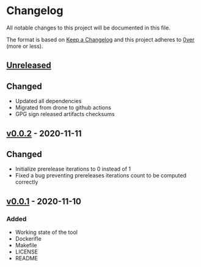 # Changelog

All notable changes to this project will be documented in this file.

The format is based on [Keep a Changelog](http://keepachangelog.com/en/1.0.0/)
and this project adheres to [0ver](https://0ver.org) (more or less).

## [Unreleased]

## Changed

- Updated all dependencies
- Migrated from drone to github actions
- GPG sign released artifacts checksums

## [v0.0.2] - 2020-11-11

## Changed

- Initialize prerelease iterations to 0 instead of 1
- Fixed a bug preventing prereleases iterations count to be computed correctly

## [v0.0.1] - 2020-11-10

### Added

- Working state of the tool
- Dockerifle
- Makefile
- LICENSE
- README

[Unreleased]: https://github.com/mvisonneau/ocalver/compare/v0.0.2...HEAD
[v0.0.2]: https://github.com/mvisonneau/ocalver/tree/v0.0.2
[v0.0.1]: https://github.com/mvisonneau/ocalver/tree/v0.0.1
